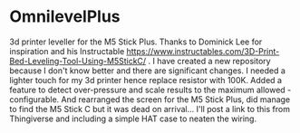 # OmnilevelPlus
3d printer leveller for the M5 Stick Plus.
Thanks to Dominick Lee for inspiration and his Instructable https://www.instructables.com/3D-Print-Bed-Leveling-Tool-Using-M5StickC/ .
I have created a new repository because I don't know better and there are significant changes.
I needed a lighter touch for my 3d printer hence replace resistor with 100K.
Added a feature to detect over-pressure and scale results to the maximum allowed - configurable.
And rearranged the screen for the M5 Stick Plus, did manage to find the M5 Stick C but it was dead on arrival...
I'll post a link to this from Thingiverse and including a simple HAT case to neaten the wiring.
